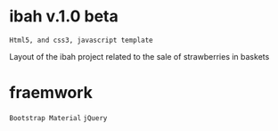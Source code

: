 # ibah v.1.0 beta 
`Html5, and css3, javascript template`

Layout of the ibah project related to the sale of strawberries in baskets
# fraemwork
`Bootstrap Material`
`jQuery`
